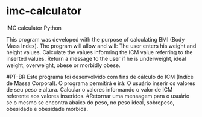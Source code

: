 # imc-calculator
IMC calculator Python

This program was developed with the purpose of calculating BMI (Body Mass Index).
The program will allow and will:
The user enters his weight and height values.
Calculate the values informing the ICM value referring to the inserted values.
Return a message to the user if he is underweight, ideal weight, overweight, obese or morbidly obese.

#PT-BR
Este programa foi desenvolvido com fins de cálculo do ICM (Indíce de Massa Corporal).
O programa permitirá e irá:
O usuário inserir os valores de seu peso e altura.
Calcular o valores informando o valor de ICM referente aos valores inseridos.
#Retornar uma mensagem para o usuário se o mesmo se encontra abaixo do peso, no peso ideal, sobrepeso, obesidade e obesidade mórbida.
